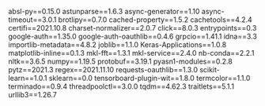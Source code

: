 absl-py==0.15.0
astunparse==1.6.3
async-generator==1.10
async-timeout==3.0.1
brotlipy==0.7.0
cached-property==1.5.2
cachetools==4.2.4
certifi==2021.10.8
charset-normalizer==2.0.7
click==8.0.3
entrypoints==0.3
google-auth==1.35.0
google-auth-oauthlib==0.4.6
grpcio==1.41.1
idna==3.3
importlib-metadata==4.8.2
joblib==1.1.0
Keras-Applications==1.0.8
matplotlib-inline==0.1.3
mkl-fft==1.3.1
mkl-service==2.4.0
nb-conda==2.2.1
nltk==3.6.5
numpy==1.19.5
protobuf==3.19.1
pyasn1-modules==0.2.8
pytz==2021.3
regex==2021.11.10
requests-oauthlib==1.3.0
scikit-learn==1.0.1
sklearn==0.0
tensorboard-plugin-wit==1.8.0
termcolor==1.1.0
terminado==0.9.4
threadpoolctl==3.0.0
tqdm==4.62.3
traitlets==5.1.1
urllib3==1.26.7
